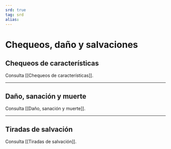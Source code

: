 ```yaml
---
srd: true
tag: srd
alias: 
---
```

# Chequeos, daño y salvaciones
## Chequeos de características

Consulta [[Chequeos de características]].

---
## Daño, sanación y muerte

Consulta [[Daño, sanación y muerte]].

---
## Tiradas de salvación

Consulta [[Tiradas de salvación]].